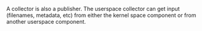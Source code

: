 A collector is also a publisher. The userspace collector can get input 
(filenames, metadata, etc) from either the kernel space component or from
another userspace component.
